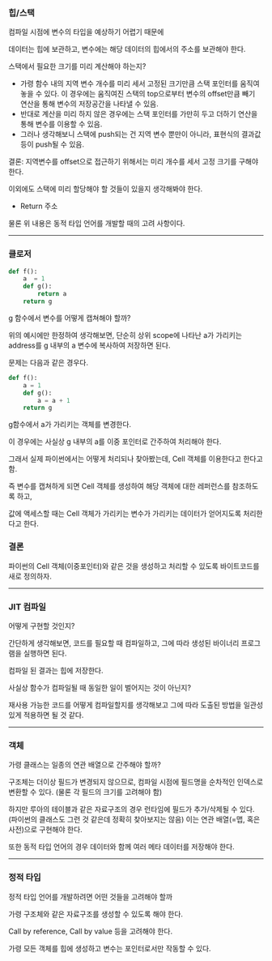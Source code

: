 ### 힙/스택

컴파일 시점에 변수의 타입을 예상하기 어렵기 때문에

데이터는 힙에 보관하고, 변수에는 해당 데이터의 힙에서의 주소를 보관해야 한다.

스택에서 필요한 크기를 미리 계산해야 하는지?

* 가령 함수 내의 지역 변수 개수를 미리 세서 고정된 크기만큼 스택 포인터를 움직여 놓을 수 있다. 이 경우에는 움직여진 스택의 top으로부터 변수의 offset만큼 빼기 연산을 통해 변수의 저장공간을 나타낼 수 있음.
* 반대로 계산을 미리 하지 않은 경우에는 스택 포인터를 가만히 두고 더하기 연산을 통해 변수를 이용할 수 있음.
* 그러나 생각해보니 스택에 push되는 건 지역 변수 뿐만이 아니라, 표현식의 결과값 등이 push될 수 있음.

결론: 지역변수를 offset으로 접근하기 위해서는 미리 개수를 세서 고정 크기를 구해야 한다.

이외에도 스택에 미리 할당해야 할 것들이 있을지 생각해봐야 한다.

* Return 주소

물론 위 내용은 동적 타입 언어를 개발할 때의 고려 사항이다.

---

### 클로저

```python
def f():
    a  = 1
    def g():
        return a
    return g
```

g 함수에서 변수를 어떻게 캡쳐해야 할까?

위의 예시에만 한정하여 생각해보면, 단순히 상위 scope에 나타난 a가 가리키는 address를 g 내부의 a 변수에 복사하여 저장하면 된다.

문제는 다음과 같은 경우다.

```python
def f():
	a = 1
	def g():
		a = a + 1
	return g
```

g함수에서 a가 가리키는 객체를 변경한다.

이 경우에는 사실상 g 내부의 a를 이중 포인터로 간주하여 처리해야 한다.

그래서 실제 파이썬에서는 어떻게 처리되나 찾아봤는데, Cell 객체를 이용한다고 한다고 함.

즉 변수를 캡쳐하게 되면 Cell 객체를 생성하여 해당 객체에 대한 레퍼런스를 참조하도록 하고,

값에 액세스할 때는 Cell 객체가 가리키는 변수가 가리키는 데이터가 얻어지도록 처리한다고 한다.

### 결론

파이썬의 Cell 객체(이중포인터)와 같은 것을 생성하고 처리할 수 있도록 바이트코드를 새로 정의하자.

---

### JIT 컴파일

어떻게 구현할 것인지?

간단하게 생각해보면, 코드를 필요할 때 컴파일하고, 그에 따라 생성된 바이너리 프로그램을 실행하면 된다.

컴파일 된 결과는 힙에 저장한다.

사실상 함수가 컴파일될 때 동일한 일이 벌어지는 것이 아닌지?

재사용 가능한 코드를 어떻게 컴파일할지를 생각해보고 그에 따라 도출된 방법을 일관성 있게 적용하면 될 것 같다.

---

### 객체

가령 클래스는 일종의 연관 배열으로 간주해야 할까?

구조체는 더이상 필드가 변경되지 않으므로, 컴파일 시점에 필드명을 순차적인 인덱스로 변환할 수 있다. (물론 각 필드의 크기를 고려해야 함)

하지만 루아의 테이블과 같은 자료구조의 경우 런타임에 필드가 추가/삭제될 수 있다. (파이썬의 클래스도 그런 것 같은데 정확히 찾아보지는 않음) 이는 연관 배열(=맵, 혹은 사전)으로 구현해야 한다.

또한 동적 타입 언어의 경우 데이터와 함께 여러 메타 데이터를 저장해야 한다.



---

### 정적 타입

정적 타입 언어를 개발하려면 어떤 것들을 고려해야 할까

가령 구조체와 같은 자료구조를 생성할 수 있도록 해야 한다.

Call by reference, Call by value 등을 고려해야 한다.

가령 모든 객체를 힙에 생성하고 변수는 포인터로서만 작동할 수 있다.
